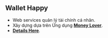 ## Wallet Happy

- Web services quản lý tài chính cá nhân.
- Xây dựng dựa trên Ứng dụng [**Money Lover**](https://moneylover.me/vi/ "Money Lover's Homepage").
- [**Details Here**](https://github.com/INT22083-HTTN/Wallets-Happy/blob/master/Planning.MD "-Planning").
